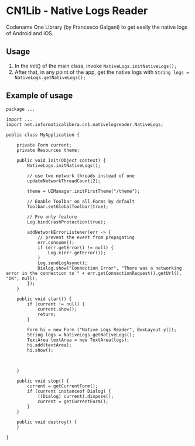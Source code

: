 # CN1Lib - Native Logs Reader

Codename One Library (by Francesco Galgani) to get easily the native logs of Android and iOS.

## Usage

1. In the init() of the main class, invoke `NativeLogs.initNativeLogs();`
2. After that, in any point of the app, get the native logs with `String logs = NativeLogs.getNativeLogs();`

## Example of usage

```
package ...

import ...
import net.informaticalibera.cn1.nativelogreader.NativeLogs;

public class MyApplication {

    private Form current;
    private Resources theme;

    public void init(Object context) {
        NativeLogs.initNativeLogs();
        
        // use two network threads instead of one
        updateNetworkThreadCount(2);

        theme = UIManager.initFirstTheme("/theme");

        // Enable Toolbar on all Forms by default
        Toolbar.setGlobalToolbar(true);

        // Pro only feature
        Log.bindCrashProtection(true);

        addNetworkErrorListener(err -> {
            // prevent the event from propagating
            err.consume();
            if (err.getError() != null) {
                Log.e(err.getError());
            }
            Log.sendLogAsync();
            Dialog.show("Connection Error", "There was a networking error in the connection to " + err.getConnectionRequest().getUrl(), "OK", null);
        });
    }

    public void start() {
        if (current != null) {
            current.show();
            return;
        }
        
        Form hi = new Form ("Native Logs Reader", BoxLayout.y());
        String logs = NativeLogs.getNativeLogs();
        TextArea textArea = new TextArea(logs);
        hi.add(textArea);
        hi.show();
        
        

    }

    public void stop() {
        current = getCurrentForm();
        if (current instanceof Dialog) {
            ((Dialog) current).dispose();
            current = getCurrentForm();
        }
    }

    public void destroy() {
    }

}
```